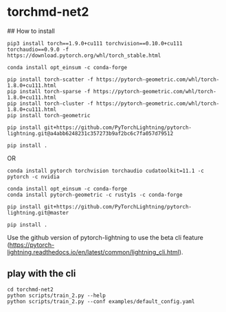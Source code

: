 # torchmd-net2

## How to install

```
pip3 install torch==1.9.0+cu111 torchvision==0.10.0+cu111 torchaudio==0.9.0 -f https://download.pytorch.org/whl/torch_stable.html

conda install opt_einsum -c conda-forge

pip install torch-scatter -f https://pytorch-geometric.com/whl/torch-1.8.0+cu111.html
pip install torch-sparse -f https://pytorch-geometric.com/whl/torch-1.8.0+cu111.html
pip install torch-cluster -f https://pytorch-geometric.com/whl/torch-1.8.0+cu111.html
pip install torch-geometric

pip install git+https://github.com/PyTorchLightning/pytorch-lightning.git@a4abb6248231c357273b9af2bc6c7fa057d79512

pip install .
```

OR

```
conda install pytorch torchvision torchaudio cudatoolkit=11.1 -c pytorch -c nvidia

conda install opt_einsum -c conda-forge
conda install pytorch-geometric -c rusty1s -c conda-forge

pip install git+https://github.com/PyTorchLightning/pytorch-lightning.git@master

pip install .
```

Use the github version of pytorch-lightning to use the beta cli feature (https://pytorch-lightning.readthedocs.io/en/latest/common/lightning_cli.html).

## play with the cli

```
cd torchmd-net2
python scripts/train_2.py --help
python scripts/train_2.py --conf examples/default_config.yaml

```

